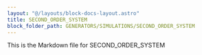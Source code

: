 ```yaml
---
layout: "@/layouts/block-docs-layout.astro"
title: SECOND_ORDER_SYSTEM
block_folder_path: GENERATORS/SIMULATIONS/SECOND_ORDER_SYSTEM
---
```


This is the Markdown file for SECOND_ORDER_SYSTEM

